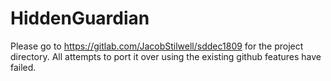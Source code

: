 # HiddenGuardian
Please go to https://gitlab.com/JacobStilwell/sddec1809 for the project directory. All attempts to port it over using the existing github features have failed.
